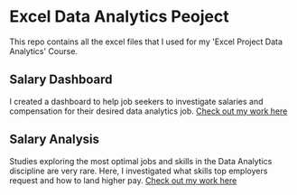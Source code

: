 # Excel Data Analytics Peoject
This repo contains all the excel files that I used for my 'Excel Project Data Analytics' Course.

 ## Salary Dashboard
I created a dashboard to help job seekers to investigate salaries and compensation for their desired data analytics job.
[Check out my work here](Project_1-Dashboard)


 ## Salary Analysis
 Studies exploring the most optimal jobs and skills in the Data Analytics discipline are very rare. Here, I investigated what skills top employers request and how to land higher pay. 
[Check out my work here](Project_2-Analysis)



